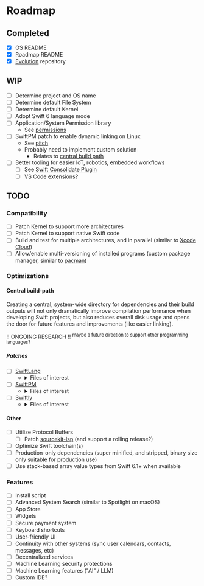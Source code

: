 # Roadmap

## Completed

- [x] OS README
- [x] Roadmap README
- [x] [Evolution](https://github.com/schwiftyos/evolution) repository

## WIP

- [ ] Determine project and OS name
- [ ] Determine default File System
- [ ] Determine default Kernel
- [ ] Adopt Swift 6 language mode
- [ ] Application/System Permission library
  - See [permissions](https://github.com/schwiftyos/permissions)
- [ ] SwiftPM patch to enable dynamic linking on Linux
  - See [pitch](https://forums.swift.org/t/77605)
  - Probably need to implement custom solution
    - Relates to [central build path](#central-build-path)
- [ ] Better tooling for easier IoT, robotics, embedded workflows
  - [ ] See [Swift Consolidate Plugin](https://github.com/schwiftyos/swift-consolidate-plugin)
  - [ ] VS Code extensions?

## TODO

### Compatibility

- [ ] Patch Kernel to support more architectures
- [ ] Patch Kernel to support native Swift code
- [ ] Build and test for multiple architectures, and in parallel (similar to [Xcode Cloud](https://developer.apple.com/xcode-cloud/))
- [ ] Allow/enable multi-versioning of installed programs (custom package manager, similar to [pacman](https://wiki.archlinux.org/title/Pacman)) 
     
### Optimizations

#### Central build-path

Creating a central, system-wide directory for dependencies and their build outputs will not only dramatically improve compilation performance when developing Swift projects, but also reduces overall disk usage and opens the door for future features and improvements (like easier linking).

!! ONGOING RESEARCH !! <sup>maybe a future direction to support other programming languages?</sup>

##### Patches

  - [ ] [SwiftLang](https://github.com/swiftlang/swift)
    - <details>
      <summary>Files of interest</summary>

      - https://github.com/swiftlang/swift/blob/main/utils/build_swift/build_swift/constants.py
    </details> 
  - [ ] [SwiftPM](https://github.com/swiftlang/swift-package-manager)
    - <details>
      <summary>Files of interest</summary>

      - https://github.com/swiftlang/swift-package-manager/blob/main/Sources/Workspace/Workspace%2BConfiguration.swift
      - https://github.com/swiftlang/swift-package-manager/blob/main/Sources/_InternalTestSupport/SwiftPMProduct.swift
      </details>
  - [ ] [Swiftly](https://github.com/swiftlang/swiftly)
    - <details>
      <summary>Files of interest</summary>

      - https://github.com/swiftlang/swiftly/blob/main/Tools/build-swiftly-release/BuildSwiftlyRelease.swift
    </details> 

#### Other

- [ ] Utilize Protocol Buffers
  - [ ] Patch [sourcekit-lsp](https://github.com/swiftlang/sourcekit-lsp) (and support a rolling release?)
- [ ] Optimize Swift toolchain(s)
- [ ] Production-only dependencies (super minified, and stripped, binary size only suitable for production use)
- [ ] Use stack-based array value types from Swift 6.1+ when available

### Features

- [ ] Install script
- [ ] Advanced System Search (similar to Spotlight on macOS)
- [ ] App Store
- [ ] Widgets
- [ ] Secure payment system
- [ ] Keyboard shortcuts
- [ ] User-friendly UI
- [ ] Continuity with other systems (sync user calendars, contacts, messages, etc)
- [ ] Decentralized services
- [ ] Machine Learning security protections
- [ ] Machine Learning features ("AI" / LLM)
- [ ] Custom IDE?
